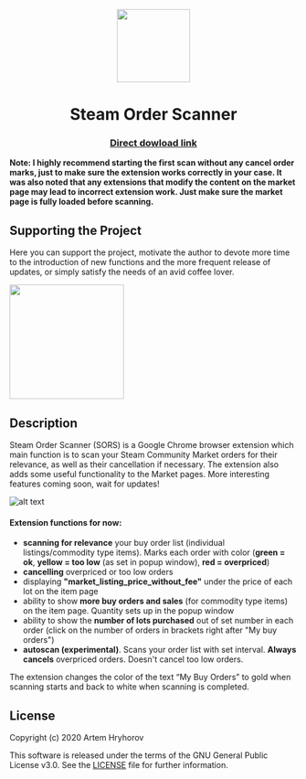 <p align="center">
  <img width="128" height="128" src="https://github.com/auwaho/steam-order-scanner/blob/master/logo.png">
</p>
<h1 align="center">Steam Order Scanner</h1>

<h3 align="center">
  <a href="https://github.com/auwaho/steam-order-scanner/releases/download/1.3.4/SORS.zip">Direct dowload link</a>
</h3>

**Note: I highly recommend starting the first scan without any cancel order marks, just to make sure the extension works correctly in your case. It was also noted that any extensions that modify the content on the market page may lead to incorrect extension work. Just make sure the market page is fully loaded before scanning.**

## Supporting the Project

<p>Here you can support the project, motivate the author to devote more time to the introduction of new functions and the more frequent release of updates, or simply satisfy the needs of an avid coffee lover.</p>
<a href="https://www.buymeacoff.ee/auwaho"><img width="200" src="https://i.imgur.com/C0cuR5r.png"></a>


## Description

Steam Order Scanner (SORS) is a Google Chrome browser extension which main function is to scan your Steam Community Market orders for their relevance, as well as their cancellation if necessary. The extension also adds some useful functionality to the Market pages. More interesting features coming soon, wait for updates!

![alt text](https://github.com/auwaho/steam-order-scanner/blob/master/screenshot.png "Steam Listings Scanner")

#### Extension functions for now: 
- **scanning for relevance** your buy order list (individual listings/commodity type items). Marks each order with color (**green = ok**, **yellow = too low** (as set in popup window), **red = overpriced**)
- **cancelling** overpriced or too low orders
- displaying **"market_listing_price_without_fee"** under the price of each lot on the item page
- ability to show **more buy orders and sales** (for commodity type items) on the item page. Quantity sets up in the popup window
- ability to show the **number of lots purchased** out of set number in each order (click on the number of orders in brackets right after "My buy orders")
- **autoscan (experimental)**. Scans your order list with set interval. **Always cancels** overpriced orders. Doesn't cancel too low orders.

The extension changes the color of the text “My Buy Orders” to gold when scanning starts and back to white when scanning is completed.

## License

Copyright (c) 2020 Artem Hryhorov

This software is released under the terms of the GNU General Public License v3.0.
See the [LICENSE](LICENSE) file for further information.
